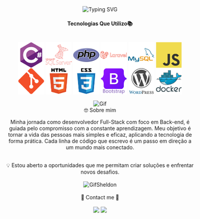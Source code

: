 <div align="center">
    <img src="https://readme-typing-svg.demolab.com? font=Fira+Code&size=30&pause=1000&center=true&width=600&color=d50200&lines=Oi%2C+Meu+nome+é+Lucas;%3C+Full-Stack+Developer+%2F%3E" alt="Typing SVG" /> <br/>
</div>
    <div align="center">
  <h4>Tecnologias Que Utilizo📚</h4>
  </div>
  
  <div style="display: inline_block" align="center"><br>
      <img align="center" alt="mysql" height="70" width="70" src="https://github.com/devicons/devicon/blob/master/icons/csharp/csharp-original.svg"/>
      <img align="center" alt="mysql" height="70" width="70" src="https://github.com/devicons/devicon/blob/master/icons/microsoftsqlserver/microsoftsqlserver-line-wordmark.svg"/>
       <img align="center" alt="mysql" height="70" width="70" src="https://github.com/devicons/devicon/blob/master/icons/php/php-original.svg"/>
       <img align="center" alt="mysql" height="70" width="70" src="https://github.com/devicons/devicon/blob/master/icons/laravel/laravel-line-wordmark.svg"/>
       <img align="center" alt="mysql" height="70" width="70" src="https://github.com/devicons/devicon/blob/master/icons/mysql/mysql-original-wordmark.svg"/>
      <img align="center" alt="mysql" height="70" width="70" src="https://github.com/devicons/devicon/blob/master/icons/javascript/javascript-original.svg"/>
       <img align="center" alt="mysql" height="70" width="70" src="https://github.com/devicons/devicon/blob/master/icons/git/git-original.svg"/>
       <img align="center" alt="mysql" height="70" width="70" src="https://github.com/devicons/devicon/blob/master/icons/html5/html5-original-wordmark.svg"/>
       <img align="center" alt="mysql" height="70" width="70" src="https://github.com/devicons/devicon/blob/master/icons/css3/css3-original-wordmark.svg"/>
       <img align="center" alt="mysql" height="70" width="70" src="https://github.com/devicons/devicon/blob/master/icons/bootstrap/bootstrap-original-wordmark.svg"/>
       <img align="center" alt="mysql" height="70" width="70" src="https://github.com/devicons/devicon/blob/master/icons/wordpress/wordpress-original.svg"/>
       <img align="center" alt="mysql" height="70" width="70" src="https://github.com/devicons/devicon/blob/master/icons/docker/docker-original-wordmark.svg"/>
    </div>
  <br/>
  <div align="center">
  <img src="https://github-production-user-asset-6210df.s3.amazonaws.com/118318155/284230245-3cd8d013-4190-46ac-a0cf-763e1ba24f96.gif" widht="250" height="250" alt="Gif">
  </div>
  <div align="center">
  🤓 Sobre mim  <br/>
    
  Minha jornada como desenvolvedor Full-Stack com foco em Back-end, é guiada pelo compromisso com a constante aprendizagem. Meu objetivo é tornar a vida das pessoas mais simples e eficaz, aplicando a tecnologia de forma prática. Cada linha de código que escrevo é um passo em direção a um mundo mais conectado.
  </div><br/>
  
  <div align="center">
  💡 Estou aberto a oportunidades que me permitam criar soluções e enfrentar novos desafios.
  </div><br/>
  
  <div align="center">
    <img src="https://github.com/LucasFnavarro/LucasFnavarro/assets/118318155/c79018f6-30a6-418a-9083-3a47789d3e74" widht="200" height="200" alt="GifSheldon">
  </div> <br/>
                                                                                 
  </div><!--- DIV PRINCIPAL CONTAINER---->
  
  <div align="center">
  🎯 Contact me 🎯
  </div> <br/>
  
  <div align="center"> 
     <a href="https://www.linkedin.com/in/lucas-felipe-scquiavon-navarro-a95595323/" target="_blank"><img src="https://img.shields.io/badge/-LinkedIn-%230077B5?style=for-the-badge&logo=linkedin&logoColor=white" target="_blank"></a> 
       <a href = "mailto:lucasscquiavon@gmail.com"><img src="https://img.shields.io/badge/-Gmail-%23333?style=for-the-badge&logo=gmail&logoColor=white" target="_blank"></a>
  </div> <br/><br/>
